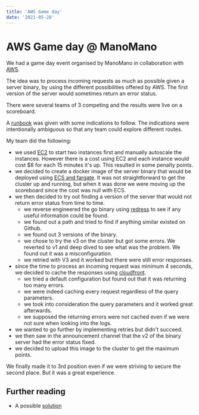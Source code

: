 ```yaml
---
title: 'AWS Game day'
date: '2021-05-28'
---
```


# AWS Game day @ ManoMano

We had a game day event organised by ManoMano in collaboration with [AWS](https://aws.amazon.com/fr/).

The idea was to process incoming requests as much as possible given a server binary, by using the different possibilities offered by AWS. The first version of the server would sometimes return an error status.

There were several teams of 3 competing and the results were live on a scoreboard.

A [runbook](https://dashboard.eventengine.run/docs?url=https:%2F%2Fs3.amazonaws.com%2Fee-assets-prod-us-east-1%2Fmodules%2Fgd2015-loadgen%2Fv2%2Freadme.md) was given with some indications to follow. The indications were intentionally ambiguous so that any team could explore different routes.

My team did the following:
- we used [EC2](https://aws.amazon.com/fr/ec2/?ec2-whats-new.sort-by=item.additionalFields.postDateTime&ec2-whats-new.sort-order=desc) to start two instances first and manually autoscale the instances. However there is a cost using EC2 and each instance would cost $8 for each 15 minutes it's up. This resulted in some penalty points.
- we decided to create a docker image of the server binary that would be deployed using [ECS and fargate](https://docs.aws.amazon.com/AmazonECS/latest/userguide/what-is-fargate.html). It was not straightforward to get the cluster up and running, but when it was done we were moving up the scoreboard since the cost was null with ECS.
- we then decided to try out finding a version of the server that would not return error status from time to time. 
    - we reverse engineered the go binary using [redress](https://github.com/goretk/redress) to see if any useful information could be found.
    - we found out a path and tried to find if anything similar existed on Github.
    - we found out 3 versions of the binary.
    - we chose to try the v3 on the cluster but got some errors. We reverted to v1 and deep dived to see what was the problem. We found out it was a misconfiguration.
    - we retried with V3 and it worked but there were still error responses. 
- since the time to process an incoming request was minimum 4 seconds, we decided to cache the responses using [cloudfront](https://aws.amazon.com/fr/cloudfront/).
    - we tried a default configuration but found out that it was returning too many errors.
    - we were indeed caching every request regardless of the query parameters.
    - we took into consideration the query parameters and it worked great afterwards.
    - we supposed the returning errors were not cached even if we were not sure when looking into the logs.
- we wanted to go further by implementing retries but didn't succeed.
- we then saw in the announcement channel that the v2 of the binary server had the error status fixed.
- we decided to upload this image to the cluster to get the maximum points.

We finally made it to 3rd position even if we were striving to secure the second place. But it was a great experience.

## Further reading

- A possible [solution](https://github.com/rumd3x/aws-gameday-unicorn)

